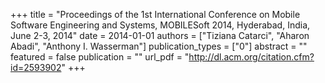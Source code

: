 +++
title = "Proceedings of the 1st International Conference on Mobile Software Engineering and Systems, MOBILESoft 2014, Hyderabad, India, June 2-3, 2014"
date = 2014-01-01
authors = ["Tiziana Catarci", "Aharon Abadi", "Anthony I. Wasserman"]
publication_types = ["0"]
abstract = ""
featured = false
publication = ""
url_pdf = "http://dl.acm.org/citation.cfm?id=2593902"
+++

